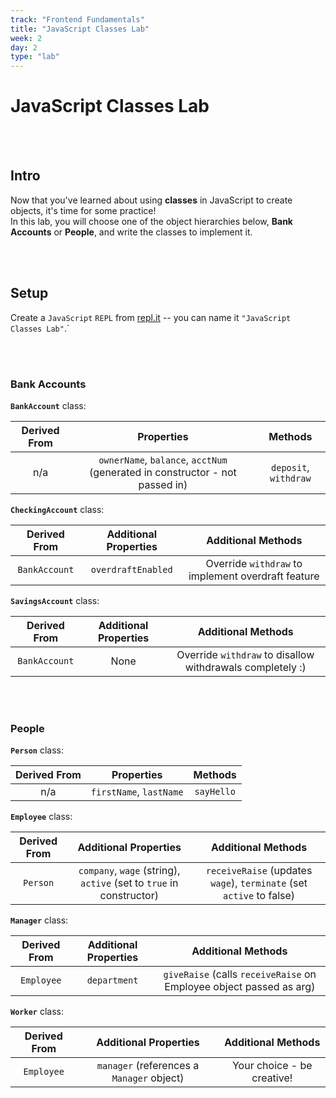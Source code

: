 ```yaml
---
track: "Frontend Fundamentals"
title: "JavaScript Classes Lab"
week: 2
day: 2
type: "lab"
---
```



# JavaScript Classes Lab

<br>
<br>


## Intro

Now that you've learned about using **classes** in JavaScript to create objects, it's time for some practice! <br>In this lab, you will choose one of the object hierarchies below, **Bank Accounts** or **People**, and write the classes to implement it.


<br>
<br>



## Setup   

Create a `JavaScript` `REPL` from [repl.it](https://repl.it) -- you can name it `"JavaScript Classes Lab"`.`


<br>
<br>


### Bank Accounts

**`BankAccount`** class:

| Derived From | Properties | Methods |
| :---: | :---: | :---: |
| n/a | `ownerName`, `balance`, `acctNum` (generated in constructor - not passed in) | `deposit`, `withdraw` |

**`CheckingAccount`** class:

| Derived From | Additional Properties | Additional Methods |
| :---: | :---: | :---: |
| `BankAccount` | `overdraftEnabled` |  Override `withdraw` to implement overdraft feature |

**`SavingsAccount`** class:

| Derived From | Additional Properties | Additional Methods |
| :---: | :---: | :---: |
| `BankAccount` | None |  Override `withdraw` to disallow withdrawals completely :) |


<br>
<br>


### People

**`Person`** class:

| Derived From | Properties | Methods |
| :---: | :---: | :---: |
| n/a | `firstName`, `lastName` | `sayHello` |

**`Employee`** class:

| Derived From | Additional Properties | Additional Methods |
| :---: | :---: | :---: |
| `Person` | `company`, `wage` (string), `active` (set to `true` in constructor) | `receiveRaise` (updates `wage`), `terminate` (set `active` to false) |

**`Manager`** class:

| Derived From | Additional Properties | Additional Methods |
| :---: | :---: | :---: |
| `Employee` | `department` | `giveRaise` (calls `receiveRaise` on Employee object passed as arg) |

**`Worker`** class:

| Derived From | Additional Properties | Additional Methods |
| :---: | :---: | :---: |
| `Employee` | `manager` (references a `Manager` object) | Your choice - be creative! |
